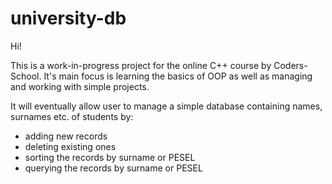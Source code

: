 # university-db

Hi!

This is a work-in-progress project for the online C++ course by Coders-School.
It's main focus is learning the basics of OOP as well as managing and working with simple projects.

It will eventually allow user to manage a simple database containing names, surnames etc. of students by:
* adding new records
* deleting existing ones
* sorting the records by surname or PESEL
* querying the records by surname or PESEL
